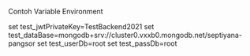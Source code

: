Contoh Variable Environment

set test_jwtPrivateKey=TestBackend2021
set test_dataBase=mongodb+srv://cluster0.vxxb0.mongodb.net/septiyana-pangsor
set test_userDb=root
set test_passDb=root

